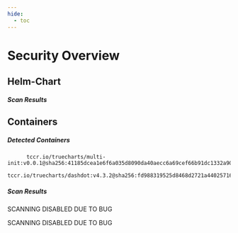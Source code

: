 ```yaml
---
hide:
  - toc
---
```


# Security Overview

<link href="https://truecharts.org/_static/trivy.css" type="text/css" rel="stylesheet" />

## Helm-Chart

##### Scan Results


## Containers

##### Detected Containers

          tccr.io/truecharts/multi-init:v0.0.1@sha256:41185dcea1e6f6a035d8090da40aecc6a69cef66b91dc1332a90c9d22861d367
          tccr.io/truecharts/dashdot:v4.3.2@sha256:fd988319525d8468d2721a44025716c4193c7b3b91042090b1c964214c20cc9e

##### Scan Results

SCANNING DISABLED DUE TO BUG

SCANNING DISABLED DUE TO BUG
